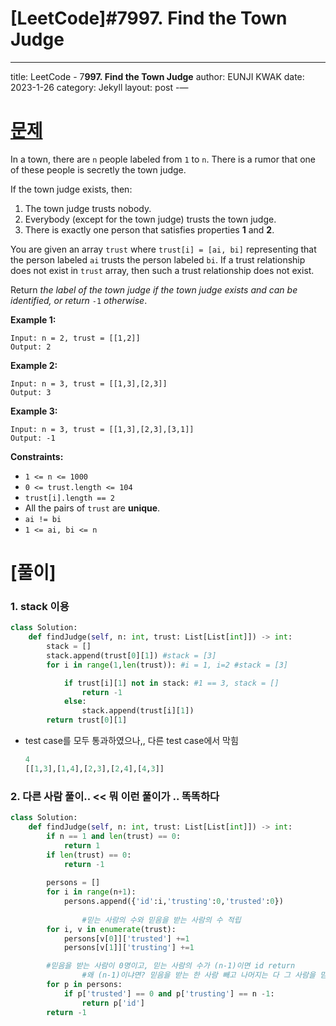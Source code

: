 # [LeetCode]#7997. Find the Town Judge

---
title: LeetCode - 7**997. Find the Town Judge**
author: EUNJI KWAK
date: 2023-1-26
category: Jekyll
layout: post
-—

# [문제]([https://leetcode.com/problems/find-the-town-judge/](https://leetcode.com/problems/find-the-town-judge/))

In a town, there are `n` people labeled from `1` to `n`. There is a rumor that one of these people is secretly the town judge.

If the town judge exists, then:

1. The town judge trusts nobody.
2. Everybody (except for the town judge) trusts the town judge.
3. There is exactly one person that satisfies properties **1** and **2**.

You are given an array `trust` where `trust[i] = [ai, bi]` representing that the person labeled `ai` trusts the person labeled `bi`. If a trust relationship does not exist in `trust` array, then such a trust relationship does not exist.

Return *the label of the town judge if the town judge exists and can be identified, or return* `-1` *otherwise*.

**Example 1:**

```
Input: n = 2, trust = [[1,2]]
Output: 2

```

**Example 2:**

```
Input: n = 3, trust = [[1,3],[2,3]]
Output: 3

```

**Example 3:**

```
Input: n = 3, trust = [[1,3],[2,3],[3,1]]
Output: -1

```

**Constraints:**

- `1 <= n <= 1000`
- `0 <= trust.length <= 104`
- `trust[i].length == 2`
- All the pairs of `trust` are **unique**.
- `ai != bi`
- `1 <= ai, bi <= n`

# [풀이]

### 1. stack 이용

```python
class Solution:
    def findJudge(self, n: int, trust: List[List[int]]) -> int:
        stack = []
        stack.append(trust[0][1]) #stack = [3]
        for i in range(1,len(trust)): #i = 1, i=2 #stack = [3]

            if trust[i][1] not in stack: #1 == 3, stack = []
                return -1
            else:
                stack.append(trust[i][1])
        return trust[0][1]
```

- test case를 모두 통과하였으나,, 다른 test case에서 막힘
    
    ```python
    4
    [[1,3],[1,4],[2,3],[2,4],[4,3]]
    ```
    

### 2. 다른 사람 풀이.. << 뭐 이런 풀이가 .. 똑똑하다

```python
class Solution:
    def findJudge(self, n: int, trust: List[List[int]]) -> int:
        if n == 1 and len(trust) == 0:
            return 1
        if len(trust) == 0:
            return -1
        
        persons = []
        for i in range(n+1):
            persons.append({'id':i,'trusting':0,'trusted':0})
				
				#믿는 사람의 수와 믿음을 받는 사람의 수 적립
        for i, v in enumerate(trust):
            persons[v[0]]['trusted'] +=1
            persons[v[1]]['trusting'] +=1

        #믿음을 받는 사람이 0명이고, 믿는 사람의 수가 (n-1)이면 id return
				#왜 (n-1)이냐면? 믿음을 받는 한 사람 빼고 나머지는 다 그 사람을 믿음!
        for p in persons:
            if p['trusted'] == 0 and p['trusting'] == n -1:
                return p['id']
        return -1
```